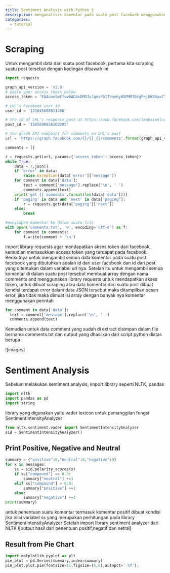 ```yaml
---
title: Sentiment Analysis with Python 3
description: menganalisis komentar pada suatu post facebook menggunakan NLTK
categories:
  - tutorial
---
```


# Scraping


Untuk mengambil data dari suatu post facebook, pertama kita scraping suatu post tersebut dengan kodingan dibawah ini

```python
import requests

graph_api_version = 'v2.9'
# paste your access token below
access_token = 'EAAanvSwEfswBAG4xDMDJuJqmsPb179nvHy0XPMR7BcgPejGKBhaa7Iy0EaQu2W5PCOA92BcgiZA9nXJCJrFZBzKksVGwMCQHX7oq7lAXsn4YZBObZAZCI9kKa04m0eMsOpNoeZAwveKaZBu2cKQDUfycIM8zjbor0tbSplAABUlwQZDZD'

# LHL's Facebook user id
user_id = '125845680811480'

# the id of LHL's response post at https://www.facebook.com/leehsienloong/posts/1505690826160285
post_id = '1505690826160285'

# the graph API endpoint for comments on LHL's post
url = 'https://graph.facebook.com/{}/{}_{}/comments'.format(graph_api_version, user_id, post_id)

comments = []

r = requests.get(url, params={'access_token': access_token})
while True:
    data = r.json()
    if 'error' in data:
        raise Exception(data['error']['message'])
    for comment in data['data']:
        text = comment['message'].replace('\n', ' ')
        comments.append(text)
    print('got {} comments'.format(len(data['data'])))
    if 'paging' in data and 'next' in data['paging']:
        r = requests.get(data['paging']['next'])
    else:
        break

#menyimpan komentar ke dalam suatu file
with open('comments.txt', 'w', encoding='utf-8') as f:
    for comment in comments:
        f.write(comment + '\n')
```
import library requests agar mendapatkan akses token dari facebook, kemudian memasukkan access token yang terdapat pada facebook. Berikutnya untuk mengambil semua data komentar pada suatu post facebook yang dibutuhkan adalah id dari user facebook dan id dari post  yang ditentukan dalam variabel url nya. Setelah itu untuk mengambil semua komentar di dalam suatu post tersebut membuat array dengan nama comments and menggunakan library requests untuk mendapatkan akses token, untuk dibuat scraping atau data komentar dari suatu post dibuat kondisi terdapat error dalam data JSON tersebut maka ditampilkan pesan error, jika tidak maka dimuat isi array dengan banyak nya komentar menggunakan perintah
```python
for comment in data['data']:
  text = comment['message'].replace('\n', ' ')
  comments.append(text)
```

Kemudian untuk data comment yang sudah di extract disimpan dalam file bernama comments.txt dan output yang dhasilkan dari script python diatas berupa :

![images]

# Sentiment Analysis

Sebelum melakukan sentiment analysis, import library seperti NLTK, pandas
```python
import nltk
import pandas as pd
import string
```
library yang digunakan yaitu vader lexicon untuk pemanggilan fungsi SentimentIntensityAnalyzer
```python
from nltk.sentiment.vader import SentimentIntensityAnalyzer
sid = SentimentIntensityAnalyzer()
```
## Print Positive, Negative and Neutral

```Python
summary = {"positive":0,"neutral":0,"negative":0}
for x in messages:
    ss = sid.polarity_scores(x)
    if ss["compound"] == 0.0:
        summary["neutral"] +=1
    elif ss["compound"] > 0.0:
        summary["positive"] +=1
    else:
        summary["negative"] +=1
print(summary)
```
untuk penentuan suatu komentar termasuk komentar positif dibuat kondisi jika nilai variabel ss yang merupakan perhitungan pada library SentimentIntensityAnalyzer
Setelah import library sentiment analyzer dari NLTK
![output hasil dari penentuan positif,negatif dan netral]

## Result from Pie Chart
```python
import matplotlib.pyplot as plt
pie_plot = pd.Series(summary,index=summary)
pie_plot.plot.pie(fontsize=11,figsize=(6,6),autopct='.%f');
```

